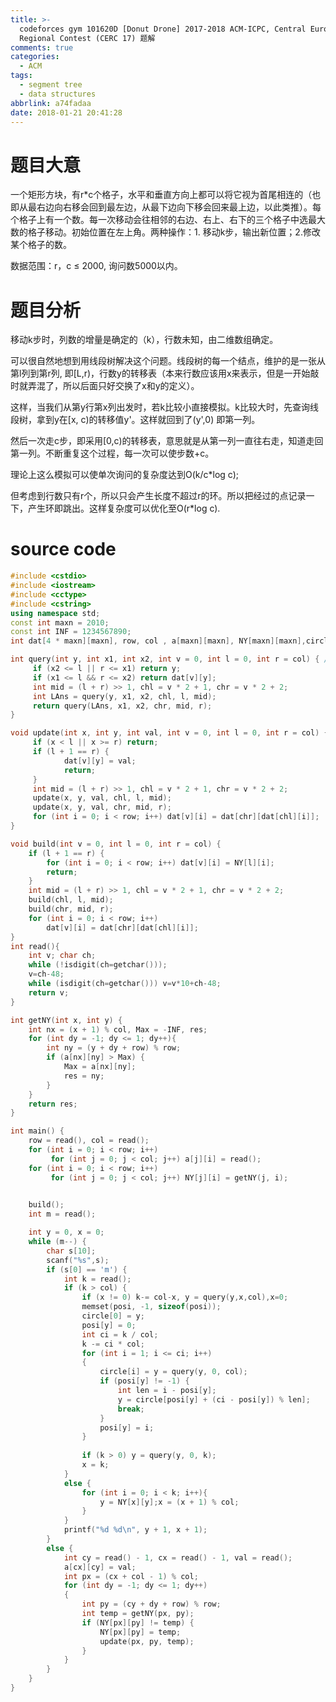 ```yaml
---
title: >-
  codeforces gym 101620D [Donut Drone] 2017-2018 ACM-ICPC, Central Europe
  Regional Contest (CERC 17) 题解
comments: true
categories:
  - ACM
tags:
  - segment tree
  - data structures
abbrlink: a74fadaa
date: 2018-01-21 20:41:28
---
```

# 题目大意
一个矩形方块，有r*c个格子，水平和垂直方向上都可以将它视为首尾相连的（也即从最右边向右移会回到最左边，从最下边向下移会回来最上边，以此类推）。每个格子上有一个数。每一次移动会往相邻的右边、右上、右下的三个格子中选最大数的格子移动。初始位置在左上角。两种操作：1. 移动k步，输出新位置；2.修改某个格子的数。


数据范围：r，c $\leq$ 2000, 询问数5000以内。 

<!-- more -->

# 题目分析
移动k步时，列数的增量是确定的（k），行数未知，由二维数组确定。

可以很自然地想到用线段树解决这个问题。线段树的每一个结点，维护的是一张从第l列到第r列, 即[L,r)，行数y的转移表（本来行数应该用x来表示，但是一开始敲时就弄混了，所以后面只好交换了x和y的定义）。

这样，当我们从第y行第x列出发时，若k比较小直接模拟。k比较大时，先查询线段树，拿到y在[x, c)的转移值y'。这样就回到了(y',0) 即第一列。

然后一次走c步，即采用[0,c)的转移表，意思就是从第一列一直往右走，知道走回第一列。不断重复这个过程，每一次可以使步数+c。


理论上这么模拟可以使单次询问的复杂度达到O(k/c*log c);

但考虑到行数只有r个，所以只会产生长度不超过r的环。所以把经过的点记录一下，产生环即跳出。这样复杂度可以优化至O(r*log c).


# source code
```c++
#include <cstdio>
#include <iostream>
#include <cctype>
#include <cstring>
using namespace std;
const int maxn = 2010;
const int INF = 1234567890;
int dat[4 * maxn][maxn], row, col , a[maxn][maxn], NY[maxn][maxn],circle[maxn],posi[maxn];

int query(int y, int x1, int x2, int v = 0, int l = 0, int r = col) { // [l, r)
     if (x2 <= l || r <= x1) return y;
     if (x1 <= l && r <= x2) return dat[v][y];
     int mid = (l + r) >> 1, chl = v * 2 + 1, chr = v * 2 + 2;
     int LAns = query(y, x1, x2, chl, l, mid);
     return query(LAns, x1, x2, chr, mid, r);
}

void update(int x, int y, int val, int v = 0, int l = 0, int r = col) {
     if (x < l || x >= r) return;
     if (l + 1 == r) {
            dat[v][y] = val;
            return;
     }
     int mid = (l + r) >> 1, chl = v * 2 + 1, chr = v * 2 + 2;
     update(x, y, val, chl, l, mid);
     update(x, y, val, chr, mid, r);
     for (int i = 0; i < row; i++) dat[v][i] = dat[chr][dat[chl][i]];
}

void build(int v = 0, int l = 0, int r = col) {
    if (l + 1 == r) {
        for (int i = 0; i < row; i++) dat[v][i] = NY[l][i];
        return;
    }
    int mid = (l + r) >> 1, chl = v * 2 + 1, chr = v * 2 + 2;
    build(chl, l, mid);
    build(chr, mid, r);
    for (int i = 0; i < row; i++)
        dat[v][i] = dat[chr][dat[chl][i]];
}
int read(){
    int v; char ch;
    while (!isdigit(ch=getchar()));
    v=ch-48;
    while (isdigit(ch=getchar())) v=v*10+ch-48;
    return v;
}

int getNY(int x, int y) {
    int nx = (x + 1) % col, Max = -INF, res;
    for (int dy = -1; dy <= 1; dy++){
        int ny = (y + dy + row) % row;
        if (a[nx][ny] > Max) {
            Max = a[nx][ny];
            res = ny;
        }
    }
    return res;
}

int main() {
    row = read(), col = read();
    for (int i = 0; i < row; i++)
         for (int j = 0; j < col; j++) a[j][i] = read();
    for (int i = 0; i < row; i++)
         for (int j = 0; j < col; j++) NY[j][i] = getNY(j, i);
     

    build();
    int m = read();

    int y = 0, x = 0;
    while (m--) {
        char s[10];
        scanf("%s",s);
        if (s[0] == 'm') {
            int k = read();
            if (k > col) {
                if (x != 0) k-= col-x, y = query(y,x,col),x=0;
                memset(posi, -1, sizeof(posi));
                circle[0] = y;
                posi[y] = 0;
                int ci = k / col;
                k -= ci * col;
                for (int i = 1; i <= ci; i++)
                {
                    circle[i] = y = query(y, 0, col);
                    if (posi[y] != -1) {
                        int len = i - posi[y];						
                        y = circle[posi[y] + (ci - posi[y]) % len];
                        break;
                    }
                    posi[y] = i;
                }
                
                if (k > 0) y = query(y, 0, k);
                x = k;
            }
            else {
                for (int i = 0; i < k; i++){
                    y = NY[x][y];x = (x + 1) % col;
                }
            }
            printf("%d %d\n", y + 1, x + 1);
        }
        else {
            int cy = read() - 1, cx = read() - 1, val = read();
            a[cx][cy] = val;
            int px = (cx + col - 1) % col;
            for (int dy = -1; dy <= 1; dy++)
            {
                int py = (cy + dy + row) % row;
                int temp = getNY(px, py);
                if (NY[px][py] != temp) {
                    NY[px][py] = temp;
                    update(px, py, temp);
                }
            }
        }
    }
}

```